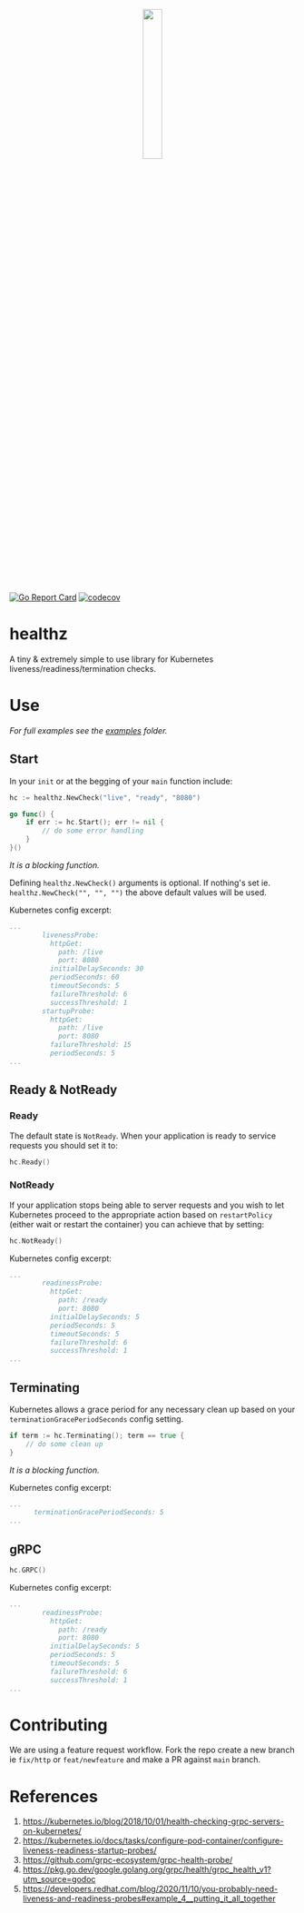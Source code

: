 <p align="center">
  <img width="26%" src="https://user-images.githubusercontent.com/22690219/119139792-1b1b8000-ba4c-11eb-8c88-34c439eada3b.png" />
</p>
 
[![Go Report Card](https://goreportcard.com/badge/github.com/bh90210/healthz)](https://goreportcard.com/report/github.com/bh90210/healthz)
[![codecov](https://codecov.io/gh/bh90210/healthz/branch/main/graph/badge.svg?token=9PSK4W6VJ9)](https://codecov.io/gh/bh90210/healthz)


# healthz

A tiny & extremely simple to use library for Kubernetes liveness/readiness/termination checks.

# Use

_For full examples see the [examples]() folder._

## Start

In your `init` or at the begging of your `main` function include:
```go
hc := healthz.NewCheck("live", "ready", "8080")

go func() {
	if err := hc.Start(); err != nil {
		// do some error handling
	}
}()
```
_It is a blocking function._

Defining `healthz.NewCheck()` arguments is optional. If nothing's set ie. `healthz.NewCheck("", "", "")` the above default values will be used.

Kubernetes config excerpt:
```yaml
...
        livenessProbe:
          httpGet:
            path: /live
            port: 8080
          initialDelaySeconds: 30
          periodSeconds: 60
          timeoutSeconds: 5
          failureThreshold: 6
          successThreshold: 1
        startupProbe:
          httpGet:
            path: /live
            port: 8080
          failureThreshold: 15
          periodSeconds: 5
...
```

## Ready & NotReady

### Ready

The default state is `NotReady`. When your application is ready to service requests you should set it to:
```go
hc.Ready()
``` 

### NotReady

If your application stops being able to server requests and you wish to let Kubernetes proceed to the appropriate action based on `restartPolicy` (either wait or restart the container) you can achieve that by setting:
```go
hc.NotReady()
```

Kubernetes config excerpt:
```yaml
...
        readinessProbe:
          httpGet:
            path: /ready
            port: 8080
          initialDelaySeconds: 5
          periodSeconds: 5
          timeoutSeconds: 5
          failureThreshold: 6
          successThreshold: 1
...
```

## Terminating

Kubernetes allows a grace period for any necessary clean up based on your `terminationGracePeriodSeconds` config setting.
```go
if term := hc.Terminating(); term == true {
	// do some clean up
}
```
_It is a blocking function._

Kubernetes config excerpt:
```yaml
...
      terminationGracePeriodSeconds: 5
...
```

## gRPC

```go
hc.GRPC()
```

Kubernetes config excerpt:
```yaml
...
        readinessProbe:
          httpGet:
            path: /ready
            port: 8080
          initialDelaySeconds: 5
          periodSeconds: 5
          timeoutSeconds: 5
          failureThreshold: 6
          successThreshold: 1
...
```
# Contributing

We are using a feature request workflow. Fork the repo create a new branch ie `fix/http` or `feat/newfeature` and make a PR against `main` branch.

# References

1. https://kubernetes.io/blog/2018/10/01/health-checking-grpc-servers-on-kubernetes/
2. https://kubernetes.io/docs/tasks/configure-pod-container/configure-liveness-readiness-startup-probes/
3. https://github.com/grpc-ecosystem/grpc-health-probe/
4. https://pkg.go.dev/google.golang.org/grpc/health/grpc_health_v1?utm_source=godoc
5. https://developers.redhat.com/blog/2020/11/10/you-probably-need-liveness-and-readiness-probes#example_4__putting_it_all_together